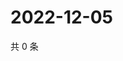 # 2022-12-05

共 0 条

<!-- BEGIN WEIBO -->
<!-- 最后更新时间 Mon Dec 05 2022 06:12:55 GMT+0800 (China Standard Time) -->

<!-- END WEIBO -->
